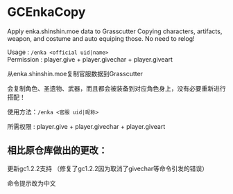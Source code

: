 # GCEnkaCopy
Apply enka.shinshin.moe data to Grasscutter
Copying characters, artifacts, weapon, and costume and auto equiping those. No need to relog!

Usage : `/enka <official uid|name>` <br>
Permission : player.give + player.givechar + player.giveart

从enka.shinshin.moe复制官服数据到Grasscutter

会复制角色、圣遗物、武器，而且都会被装备到对应角色身上，没有必要重新进行搭配！

使用方法：`/enka <官服 uid|昵称>` <br>

所需权限 : player.give + player.givechar + player.giveart


## 相比原仓库做出的更改：
更新gc1.2.2支持
（修复了gc1.2.2因为取消了givechar等命令引发的错误）

命令提示改为中文
